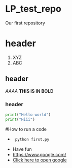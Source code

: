 # LP_test_repo
Our first repository
# header
1. XYZ
2. ABC
## header
*AAAA*
**THIS IS IN BOLD**
### header

```python
print("Hello world")
print("Hiii")

```


#How to run a code
* ```python
   python first.py
  ```
* Have fun
* https://www.google.com/
* [Click here to open google](https://www.google.com/)

